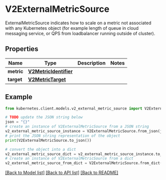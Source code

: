 # V2ExternalMetricSource

ExternalMetricSource indicates how to scale on a metric not associated with any Kubernetes object (for example length of queue in cloud messaging service, or QPS from loadbalancer running outside of cluster).

## Properties

Name | Type | Description | Notes
------------ | ------------- | ------------- | -------------
**metric** | [**V2MetricIdentifier**](V2MetricIdentifier.md) |  | 
**target** | [**V2MetricTarget**](V2MetricTarget.md) |  | 

## Example

```python
from kubernetes.client.models.v2_external_metric_source import V2ExternalMetricSource

# TODO update the JSON string below
json = "{}"
# create an instance of V2ExternalMetricSource from a JSON string
v2_external_metric_source_instance = V2ExternalMetricSource.from_json(json)
# print the JSON string representation of the object
print(V2ExternalMetricSource.to_json())

# convert the object into a dict
v2_external_metric_source_dict = v2_external_metric_source_instance.to_dict()
# create an instance of V2ExternalMetricSource from a dict
v2_external_metric_source_from_dict = V2ExternalMetricSource.from_dict(v2_external_metric_source_dict)
```
[[Back to Model list]](../README.md#documentation-for-models) [[Back to API list]](../README.md#documentation-for-api-endpoints) [[Back to README]](../README.md)


